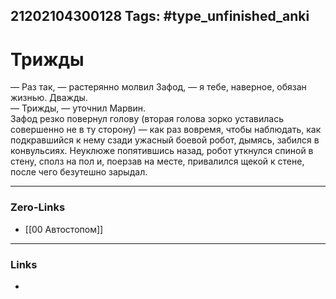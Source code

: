 21202104300128
Tags: #type_unfinished_anki
---
# Трижды

— Раз так, — растерянно молвил Зафод, — я тебе, наверное, обязан жизнью. Дважды.<br>— Трижды, — уточнил Марвин.<br>Зафод резко повернул голову (вторая голова зорко уставилась совершенно не в ту сторону) — как раз вовремя, чтобы наблюдать, как подкравшийся к нему сзади ужасный боевой робот, дымясь, забился в конвульсиях. Неуклюже попятившись назад, робот уткнулся спиной в стену, сполз на пол и, поерзав на месте, привалился щекой к стене, после чего безутешно зарыдал.

---
### Zero-Links
- [[00 Автостопом]]
---
### Links
-